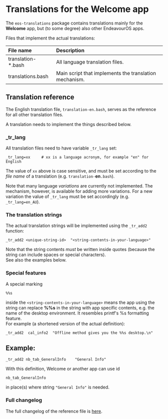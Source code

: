 # Translations for the Welcome app

The `eos-translations` package contains translations mainly for the **Welcome** app, but (to some degree) also other EndeavourOS apps.

Files that implement the actual translations:

File name | Description
:-------- | :----------
translation-*.bash | All language translation files.
translations.bash | Main script that implements the translation mechanism.

## Translation reference

The English translation file, `translation-en.bash`, serves as the reference for all other translation files.

A translation needs to implement the things described below.

### _tr_lang
All translation files need to have variable `_tr_lang` set:
```
_tr_lang=xx     # xx is a language acronym, for example "en" for English
```
The value of `xx` above is case sensitive, and must be set according to the *file name* of a translation (e.g. `translation-`**en**`.bash`).

Note that many language *variations* are currently not implemented. The mechanism, however, is available for adding more variations. For a new variation the value of `_tr_lang` must be set accordingly (e.g. `_tr_lang=en_AU`).

### The translation strings
The actual translation strings will be implemented using the `_tr_add2` function:
```
_tr_add2 <unique-string-id>  "<string-contents-in-your-language>"
```

Note that the string contents *must* be written inside quotes (because the string can include spaces or special characters).<br>
See also the examples below.

### Special features

A special marking

```
%%s
```

inside the `<string-contents-in-your-language>` means the app using the string can replace **%%s** in the string with app specific contents, e.g. the name of the desktop environment. It resembles printf's %s formatting feature.<br>For example (a shortened version of the actual definition):

```
_tr_add2  cal_info2  "Offline method gives you the %%s desktop.\n"
```

## Example:

```
_tr_add2 nb_tab_GeneralInfo    "General Info"
```
With this definition, Welcome or another app can use id

```
nb_tab_GeneralInfo
```

in place(s) where string `"General Info"` is needed.

### Full changelog

The full changelog of the reference file is [here](https://github.com/endeavouros-team/PKGBUILDS/commits/master/eos-translations/translation-en.bash).
